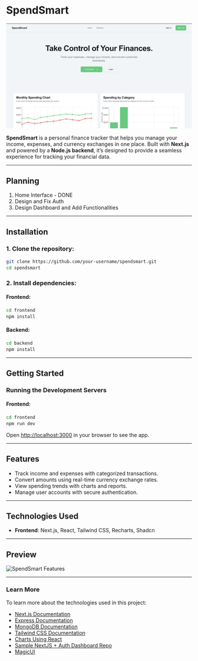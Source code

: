 # **SpendSmart**

![SpendSmart Dashboard](image.png)

**SpendSmart** is a personal finance tracker that helps you manage your income, expenses, and currency exchanges in one place. Built with **Next.js** and powered by a **Node.js backend**, it’s designed to provide a seamless experience for tracking your financial data.

---

## Planning

1. Home Interface - DONE
2. Design and Fix Auth
3. Design Dashboard and Add Functionalities

---
## **Installation**

### 1. Clone the repository:
```bash
git clone https://github.com/your-username/spendsmart.git
cd spendsmart
```

### 2. Install dependencies:

#### **Frontend**:
```bash
cd frontend
npm install
```

#### **Backend**:
```bash
cd backend
npm install
```

---

## **Getting Started**

### **Running the Development Servers**

#### **Frontend**:
```bash
cd frontend
npm run dev
```

Open [http://localhost:3000](http://localhost:3000) in your browser to see the app.

<!-- #### **Backend**:
```bash
cd backend
npm run dev
```

The backend will run on [http://localhost:5000](http://localhost:5000). -->

---

## **Features**

- Track income and expenses with categorized transactions.
- Convert amounts using real-time currency exchange rates.
- View spending trends with charts and reports.
- Manage user accounts with secure authentication.

---

## **Technologies Used**

- **Frontend**: Next.js, React, Tailwind CSS, Recharts, Shadcn
<!-- - **Backend**: Node.js, Express, MongoDB -->
<!-- - **APIs**: ExchangeRate-API for real-time currency conversions -->

---

<!-- ## **How to Contribute**

1. Fork this repository.
2. Create a feature branch:
   ```bash
   git checkout -b feature-name
   ```
3. Commit your changes:
   ```bash
   git commit -m "Add your message here"
   ```
4. Push to your branch:
   ```bash
   git push origin feature-name
   ```
5. Open a pull request.

--- -->

<!-- ## **Deploy**

You can deploy the app using **Vercel** for the frontend and **Render** or **Heroku** for the backend.

--- -->

## **Preview**
![SpendSmart Features](/SpendSmart/frontend/public/image.png)

---

### **Learn More**

To learn more about the technologies used in this project:
- [Next.js Documentation](https://nextjs.org/docs)
- [Express Documentation](https://expressjs.com/)
- [MongoDB Documentation](https://www.mongodb.com/docs/)
- [Tailwind CSS Documentation](https://tailwindcss.com/docs)
- [Charts Using React](https://github.com/nisabmohd/charts-react-shadcn)
- [Sample NextJS + Auth Dashboard Repo](https://github.com/jaymehta002/AuthCraft)
- [MagicUI](https://magicui.design/)